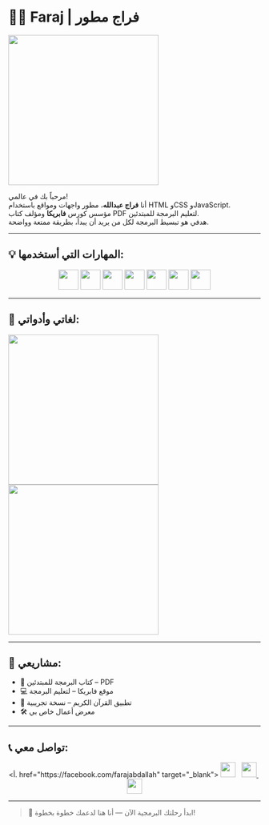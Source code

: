 # 👨‍💻 Faraj | فراج مطور

<img align="center" src="https://media.giphy.com/media/26tn33aiTi1jkl6H6/giphy.gif" width="300" />

مرحباً بك في عالمي!  
أنا  **فراج عبدالله**، مطور واجهات ومواقع باستخدام HTML وCSS وJavaScript.  
مؤسس كورس  **فابريكا**  ومؤلف كتاب PDF لتعليم البرمجة للمبتدئين.  
هدفي هو تبسيط البرمجة لكل من يريد أن يبدأ، بطريقة ممتعة وواضحة.

---

##  💡 المهارات التي أستخدمها:

<p align="center">
  <img src="https://www.vectorlogo.zone/logos/html5/html5-icon.svg" width="40" />
  <img src="https://www.vectorlogo.zone/logos/w3_css/w3_css-icon.svg" width="40" />
  <img src="https://www.vectorlogo.zone/logos/javascript/javascript-icon.svg" width="40" />
  <img src="https://www.vectorlogo.zone/logos/reactjs/reactjs-icon.svg" width="40" />
  <img src="https://www.vectorlogo.zone/logos/bootstrap/bootstrap-icon.svg" width="40" />
  <img src="https://www.vectorlogo.zone/logos/github/github-icon.svg" width="40" />
  <img src="https://www.vectorlogo.zone/logos/figma/figma-icon.svg" width="40" />
</p>

---

##  🧩 لغاتي وأدواتي:

<img src="https://media.giphy.com/media/fsEaZldNC8A1PJ3mwp/giphy.gif" width="300" />
<img src="https://media.giphy.com/media/qgQUggAC3Pfv687qPC/giphy.gif" width="300" />

---

## 📂 مشاريعي:

-  📘 كتاب البرمجة للمبتدئين – PDF   
-  💻 موقع فابريكا – لتعليم البرمجة   
-  📱 تطبيق القرآن الكريم – نسخة تجريبية   
-  🛠️ معرض أعمال خاص بي

---

##  📞 تواصل معي:

<p align="center">
  <أ. href="https://facebook.com/farajabdallah" target="_blank">
    <img src="https://cdn.jsdelivr.net/npm/simple-icons@3.0.1/icons/facebook.svg" width="30" />
  </a>&nbsp;
  <a href="https://wa.me/201091838789" target="_blank">
    <img src="https://cdn.jsdelivr.net/npm/simple-icons@3.0.1/icons/whatsapp.svg" width="30" />
  </a>&nbsp;
  <a href="mailto:farajbdallh891@gmail.com" target="_blank">
    <img src="https://cdn.jsdelivr.net/npm/simple-icons@3.0.1/icons/gmail.svg" width="30" />
  </a>
</p>

---

>  🚀 ابدأ رحلتك البرمجية الآن — أنا هنا لدعمك خطوة بخطوة!
